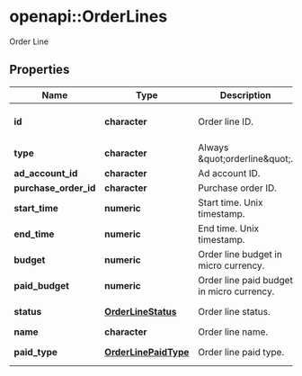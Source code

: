 # openapi::OrderLines

Order Line

## Properties
Name | Type | Description | Notes
------------ | ------------- | ------------- | -------------
**id** | **character** | Order line ID. | [optional] [Pattern: ^\\d+$] 
**type** | **character** | Always \&quot;orderline\&quot;. | [optional] 
**ad_account_id** | **character** | Ad account ID. | [optional] 
**purchase_order_id** | **character** | Purchase order ID. | [optional] 
**start_time** | **numeric** | Start time. Unix timestamp. | [optional] 
**end_time** | **numeric** | End time. Unix timestamp. | [optional] 
**budget** | **numeric** | Order line budget in micro currency. | [optional] 
**paid_budget** | **numeric** | Order line paid budget in micro currency. | [optional] 
**status** | [**OrderLineStatus**](OrderLineStatus.md) | Order line status. | [optional] [Enum: ] 
**name** | **character** | Order line name. | [optional] 
**paid_type** | [**OrderLinePaidType**](OrderLinePaidType.md) | Order line paid type. | [optional] [Enum: ] 


